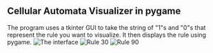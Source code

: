 Cellular Automata Visualizer in pygame
------------------------------------------------------------------
The program uses a tkinter GUI to take the string of "1"s and "0"s that represent the rule you want to visualize. It then displays the rule using pygame.
![**The interface**](/Interface.png)
![**Rule 30**](/Rule30.png)
![**Rule 90**](/Rule90.png)
